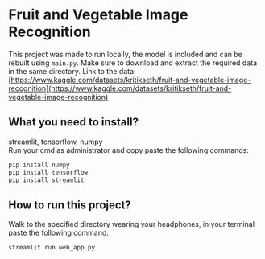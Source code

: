 # Fruit and Vegetable Image Recognition

This project was made to run locally, the model is included and can be rebuilt using `main.py`. Make sure to download and extract the required data in the same directory. Link to the data: [https://www.kaggle.com/datasets/kritikseth/fruit-and-vegetable-image-recognition](https://www.kaggle.com/datasets/kritikseth/fruit-and-vegetable-image-recognition)

## What you need to install?
streamlit, tensorflow, numpy  
Run your cmd as administrator and copy paste the following commands:
```bash
pip install numpy
pip install tensorflow
pip install streamlit
```

## How to run this project?
Walk to the specified directory wearing your headphones, in your terminal paste the following command:
```bash
streamlit run web_app.py
```
